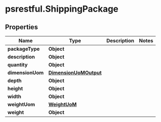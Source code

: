 # psrestful.ShippingPackage

## Properties
Name | Type | Description | Notes
------------ | ------------- | ------------- | -------------
**packageType** | **Object** |  | 
**description** | **Object** |  | 
**quantity** | **Object** |  | 
**dimensionUom** | [**DimensionUoMOutput**](DimensionUoMOutput.md) |  | 
**depth** | **Object** |  | 
**height** | **Object** |  | 
**width** | **Object** |  | 
**weightUom** | [**WeightUoM**](WeightUoM.md) |  | 
**weight** | **Object** |  | 
